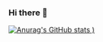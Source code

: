 ### Hi there 👋

[![Anurag's GitHub stats](https://github-readme-stats.vercel.app/api?username=Rassska&show_icons=true&theme=radical)
)](https://github.com/anuraghazra/github-readme-stats)

